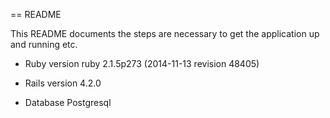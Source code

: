 == README

This README documents the steps are necessary to get the
application up and running etc.



* Ruby version ruby 2.1.5p273 (2014-11-13 revision 48405)

* Rails version 4.2.0

* Database Postgresql